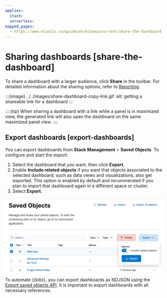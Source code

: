 ```yaml
---
applies:
  stack:
  serverless:
mapped_pages:
  - https://www.elastic.co/guide/en/kibana/current/share-the-dashboard.html
---
```


# Sharing dashboards [share-the-dashboard]

To share a dashboard with a larger audience, click **Share** in the toolbar. For detailed information about the sharing options, refer to [Reporting](../report-and-share.md).

:::{image} ../../images/share-dashboard-copy-link.gif
:alt: getting a shareable link for a dashboard
:::

::::{tip}
When sharing a dashboard with a link while a panel is in maximized view, the generated link will also open the dashboard on the same maximized panel view.
::::



## Export dashboards [export-dashboards]

You can export dashboards from **Stack Management** > **Saved Objects**. To configure and start the export:

1. Select the dashboard that you want, then click **Export**.
2. Enable **Include related objects** if you want that objects associated to the selected dashboard, such as data views and visualizations, also get exported. This option is enabled by default and recommended if you plan to import that dashboard again in a different space or cluster.
3. Select **Export**.

![Option to export a dashboard](../../images/kibana-dashboard-export-saved-object.png "")

To automate {{kib}}, you can export dashboards as NDJSON using the [Export saved objects API](https://www.elastic.co/docs/api/doc/kibana/group/endpoint-saved-objects). It is important to export dashboards with all necessary references.
